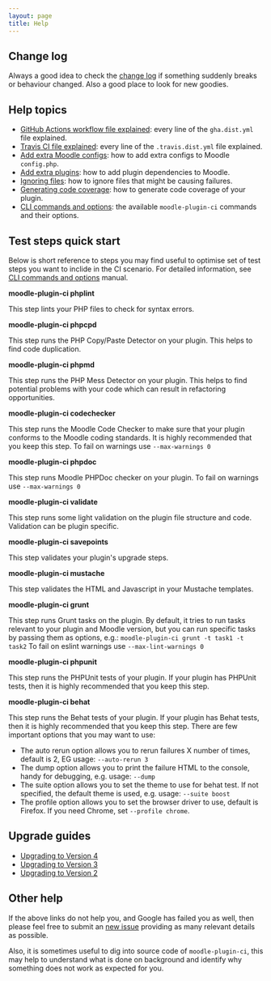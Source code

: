 ```yaml
---
layout: page
title: Help
---
```


## Change log

Always a good idea to check the [change log](CHANGELOG.md) if something suddenly breaks or behaviour changed.  Also a good place to look for new goodies.

## Help topics

* [GitHub Actions workflow file explained](GHAFileExplained.md): every line of the `gha.dist.yml` file explained.
* [Travis CI file explained](TravisFileExplained.md): every line of the `.travis.dist.yml` file explained.
* [Add extra Moodle configs](AddExtraConfig.md): how to add extra configs to Moodle `config.php`.
* [Add extra plugins](AddExtraPlugins.md): how to add plugin dependencies to Moodle.
* [Ignoring files](IgnoringFiles.md): how to ignore files that might be causing failures.
* [Generating code coverage](CodeCoverage.md): how to generate code coverage of your plugin.
* [CLI commands and options](CLI.md): the available `moodle-plugin-ci` commands and their options.

## Test steps quick start

Below is short reference to steps you may find useful to optimise set of test steps you want to
inclide in the CI scenario. For detailed information, see [CLI commands and options](CLI.md) manual.

**moodle-plugin-ci phplint**

This step lints your PHP files to check for syntax errors.

**moodle-plugin-ci phpcpd**

This step runs the PHP Copy/Paste Detector on your plugin. This helps to find
code duplication.

**moodle-plugin-ci phpmd**

This step runs the PHP Mess Detector on your plugin. This helps to find
potential problems with your code which can result in refactoring
opportunities.

**moodle-plugin-ci codechecker**

This step runs the Moodle Code Checker to make sure that your
plugin conforms to the Moodle coding standards.  It is highly recommended that
you keep this step.  To fail on warnings use `--max-warnings 0`

**moodle-plugin-ci phpdoc**

This step runs Moodle PHPDoc checker on your plugin. To fail on warnings use `--max-warnings 0`

**moodle-plugin-ci validate**

This step runs some light validation on the plugin file structure
and code.  Validation can be plugin specific.

**moodle-plugin-ci savepoints**

This step validates your plugin's upgrade steps.

**moodle-plugin-ci mustache**

This step validates the HTML and Javascript in your Mustache templates.

**moodle-plugin-ci grunt**

This step runs Grunt tasks on the plugin.  By default, it tries to run tasks
relevant to your plugin and Moodle version, but you can run specific tasks by
passing them as options, e.g.: `moodle-plugin-ci grunt -t task1 -t task2` To
fail on eslint warnings use `--max-lint-warnings 0`

**moodle-plugin-ci phpunit**

This step runs the PHPUnit tests of your plugin.  If your plugin has
PHPUnit tests, then it is highly recommended that you keep this step.

**moodle-plugin-ci behat**

This step runs the Behat tests of your plugin.  If your plugin has
Behat tests, then it is highly recommended that you keep this step.
There are few important options that you may want to use:
- The auto rerun option allows you to rerun failures X number of times,
  default is 2, EG usage: `--auto-rerun 3`
- The dump option allows you to print the failure HTML to the console,
  handy for debugging, e.g. usage: `--dump`
- The suite option allows you to set the theme to use for behat test. If
  not specified, the default theme is used, e.g. usage: `--suite boost`
- The profile option allows you to set the browser driver to use,
  default is Firefox. If you need Chrome, set `--profile chrome`.

## Upgrade guides

* [Upgrading to Version 4](UPGRADE-4.0.md)
* [Upgrading to Version 3](UPGRADE-3.0.md)
* [Upgrading to Version 2](UPGRADE-2.0.md)


## Other help

If the above links do not help you, and Google has failed you as well, then please feel free
to submit an [new issue](https://github.com/moodlehq/moodle-plugin-ci/issues/new) providing
as many relevant details as possible.

Also, it is sometimes useful to dig into source code of `moodle-plugin-ci`, this may
help to understand what is done on background and identify why something does
not work as expected for you.
